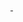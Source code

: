 <!DOCTYPE html>
<html lang="en">
<head>
    <meta charset="UTF-8">
    <meta name="viewport" content="width=device-width, initial-scale=1.0">
    <title>Nioh 1 and 2 Wiki</title>
    <link rel="stylesheet" href="..\Nioh_Website\index.css">
</head>
<body>
    <a href="..\Nioh_Website\Nioh1\Nioh1_index.html">
        <img id="Nioh_Logo" src="..\Nioh_Website\Home_Page\Nioh_logo.png" alt="">
    </a>
    <a href="..\Nioh_Website\Nioh2\Nioh2_Index.html">
        <img id="Nioh2_Logo" src="..\Nioh_Website\Home_Page\Nioh2_logo.png" alt="">
    </a>
    
</body>
</html>
